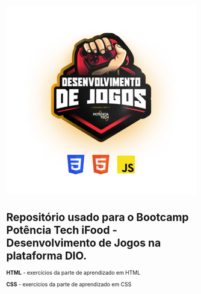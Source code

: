 <p align="center">
  <img src="image-4.png" alt="logo do ifood potencia tech bootcamp">
</p>
<h1>Repositório usado para o <strong>Bootcamp Potência Tech iFood</strong> - Desenvolvimento de Jogos na plataforma DIO.</h1>

<strong>HTML</strong> - exercícios da parte de aprendizado em HTML

<strong>CSS</strong> - exercícios da parte de aprendizado em CSS